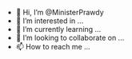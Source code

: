- 👋 Hi, I’m @MinisterPrawdy
- 👀 I’m interested in ...
- 🌱 I’m currently learning ...
- 💞️ I’m looking to collaborate on ...
- 📫 How to reach me ...

<!---
MinisterPrawdy/MinisterPrawdy is a ✨ special ✨ repository because its `README.md` (this file) appears on your GitHub profile.
You can click the Preview link to take a look at your changes.
--->
